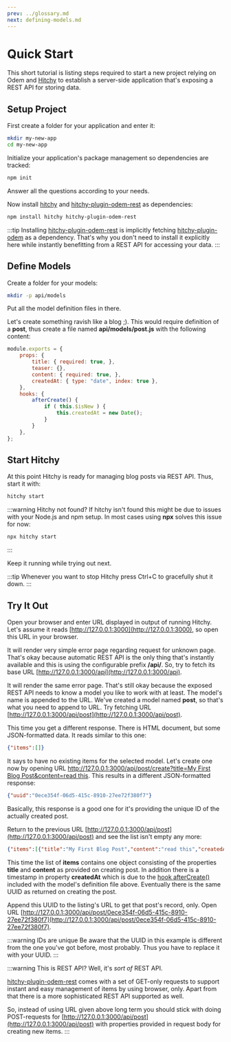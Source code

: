 ```yaml
---
prev: ../glossary.md
next: defining-models.md
---
```


# Quick Start

This short tutorial is listing steps required to start a new project relying on Odem and [Hitchy](https://hitchyjs.github.io/core/) to establish a server-side application that's exposing a REST API for storing data.

## Setup Project

First create a folder for your application and enter it:

```bash
mkdir my-new-app
cd my-new-app
```

Initialize your application's package management so dependencies are tracked:

```bash
npm init
```

Answer all the questions according to your needs.

Now install [hitchy](https://www.npmjs.com/package/hitchy) and [hitchy-plugin-odem-rest](https://www.npmjs.com/package/hitchy-plugin-odem-rest) as dependencies:

```bash
npm install hitchy hitchy-plugin-odem-rest
```

:::tip
Installing [hitchy-plugin-odem-rest](https://www.npmjs.com/package/hitchy-plugin-odem-rest) is implicitly fetching [hitchy-plugin-odem](https://www.npmjs.com/package/hitchy-plugin-odem) as a dependency. That's why you don't need to install it explicitly here while instantly benefitting from a REST API for accessing your data. 
:::

## Define Models

Create a folder for your models:

```bash
mkdir -p api/models
```

Put all the model definition files in there.

Let's create something ravish like a blog ;). This would require definition of a **post**, thus create a file named **api/models/post.js** with the following content:

```javascript
module.exports = {
    props: {
        title: { required: true, },
        teaser: {},
        content: { required: true, },
        createdAt: { type: "date", index: true },
    },
    hooks: {
        afterCreate() {
            if ( this.$isNew ) {
                this.createdAt = new Date();
            }
        }
    },
};
```


## Start Hitchy

At this point Hitchy is ready for managing blog posts via REST API. Thus, start it with:

```bash
hitchy start
```

:::warning Hitchy not found?
If hitchy isn't found this might be due to issues with your Node.js and npm setup. In most cases using **npx** solves this issue for now:

```bash
npx hitchy start
```
:::

Keep it running while trying out next.

:::tip
Whenever you want to stop Hitchy press Ctrl+C to gracefully shut it down.
:::


## Try It Out

Open your browser and enter URL displayed in output of running Hitchy. Let's assume it reads [http://127.0.0.1:3000](http://127.0.0.1:3000), so open this URL in your browser.
 
It will render very simple error page regarding request for unknown page. That's okay because automatic REST API is the only thing that's instantly available and this is using the configurable prefix **/api/**. So, try to fetch its base URL [http://127.0.0.1:3000/api](http://127.0.0.1:3000/api).
 
It will render the same error page. That's still okay because the exposed REST API needs to know a model you like to work with at least. The model's name is appended to the URL. We've created a model named **post**, so that's what you need to append to URL. Try fetching URL [http://127.0.0.1:3000/api/post](http://127.0.0.1:3000/api/post).

This time you get a different response. There is HTML document, but some JSON-formatted data. It reads similar to this one:

```json
{"items":[]}
```

It says to have no existing items for the selected model. Let's create one now by opening URL [http://127.0.0.1:3000/api/post/create?title=My First Blog Post&content=read this](http://127.0.0.1:3000/api/post/create?title=My%20First%20Blog%20Post&content=read%20this). This results in a different JSON-formatted response:

```json
{"uuid":"0ece354f-06d5-415c-8910-27ee72f380f7"}
```

Basically, this response is a good one for it's providing the unique ID of the actually created post. 

Return to the previous URL [http://127.0.0.1:3000/api/post](http://127.0.0.1:3000/api/post) and see the list isn't empty any more:

```json
{"items":[{"title":"My First Blog Post","content":"read this","createdAt":"2019-08-16T09:01:52.000Z","uuid":"0ece354f-06d5-415c-8910-27ee72f380f7"}]}
```

This time the list of **items** contains one object consisting of the properties **title** and **content** as provided on creating post. In addition there is a timestamp in property **createdAt** which is due to the [hook afterCreate()](./api/model.md#instance-aftercreate) included with the model's definition file above. Eventually there is the same UUID as returned on creating the post.

Append this UUID to the listing's URL to get that post's record, only. Open URL 
[http://127.0.0.1:3000/api/post/0ece354f-06d5-415c-8910-27ee72f380f7](http://127.0.0.1:3000/api/post/0ece354f-06d5-415c-8910-27ee72f380f7).

:::warning IDs are unique
Be aware that the UUID in this example is different from the one you've got before, most probably. Thus you have to replace it with your UUID.
:::

:::warning This is REST API?
Well, it's _sort of_ REST API.
 
[hitchy-plugin-odem-rest](https://www.npmjs.com/package/hitchy-plugin-odem-rest) comes with a set of GET-only requests to support instant and easy management of items by using browser, only. Apart from that there is a more sophisticated REST API supported as well.

So, instead of using URL given above long term you should stick with doing POST-requests for [http://127.0.0.1:3000/api/post](http://127.0.0.1:3000/api/post) with properties provided in request body for creating new items. 
:::
